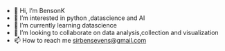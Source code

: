 - 👋 Hi, I’m BensonK
- 👀 I’m interested in python ,datascience and AI
- 🌱 I’m currently learning datascience
- 💞️ I’m looking to collaborate on data analysis,collection and visualization
- 📫 How to reach me sirbensevens@gmail.com

<!---
Sirbensevens/Sirbensevens is a ✨ special ✨ repository because its `README.md` (this file) appears on your GitHub profile.
You can click the Preview link to take a look at your changes.
--->
